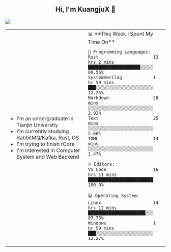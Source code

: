 <h2 align="center"> Hi, I'm KuangjuX 👋 </h2>
<p><img src="https://w.wallhaven.cc/full/nz/wallhaven-nz1e8j.jpg"></p>
<table>
    <tr>
        <td valign="center" width="50%">
            <ul>
                <li>I'm an undergraduate in Tianjin University</li>
                <li>I'm currently studying RabbitMQ/Kafka, Rust, OS</li>
                <li>I'm trying to finish rCore</li>
                <li>I'm interested in Computer System and Web Backend</li>
            </ul>
        </td>
       <td valign="top" width="50%">
<!--START_SECTION:waka-->
📊 **This Week I Spent My Time On** 

```text
💬 Programming Languages: 
Rust                     13 hrs 2 mins       ████████████████████░░░░░   80.56% 
SystemVerilog            1 hr 59 mins        ███░░░░░░░░░░░░░░░░░░░░░░   12.25% 
Markdown                 28 mins             ░░░░░░░░░░░░░░░░░░░░░░░░░   2.92% 
Text                     25 mins             ░░░░░░░░░░░░░░░░░░░░░░░░░   2.66% 
TOML                     14 mins             ░░░░░░░░░░░░░░░░░░░░░░░░░   1.47%

🔥 Editors: 
VS Code                  16 hrs 11 mins      █████████████████████████   100.0%

💻 Operating System: 
Linux                    14 hrs 12 mins      ██████████████████████░░░   87.73% 
Windows                  1 hr 59 mins        ███░░░░░░░░░░░░░░░░░░░░░░   12.27%

```


<!--END_SECTION:waka-->
</td></tr>
</table>
